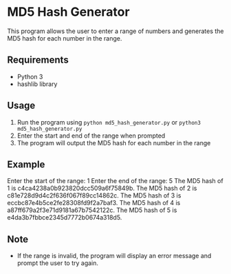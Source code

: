 # MD5 Hash Generator

This program allows the user to enter a range of numbers and generates the MD5 hash for each number in the range.

## Requirements

- Python 3
- hashlib library

## Usage

1. Run the program using `python md5_hash_generator.py` or `python3 md5_hash_generator.py`
2. Enter the start and end of the range when prompted
3. The program will output the MD5 hash for each number in the range

## Example

Enter the start of the range: 1
Enter the end of the range: 5
The MD5 hash of 1 is c4ca4238a0b923820dcc509a6f75849b.
The MD5 hash of 2 is c81e728d9d4c2f636f067f89cc14862c.
The MD5 hash of 3 is eccbc87e4b5ce2fe28308fd9f2a7baf3.
The MD5 hash of 4 is a87ff679a2f3e71d9181a67b7542122c.
The MD5 hash of 5 is e4da3b7fbbce2345d7772b0674a318d5.

## Note

- If the range is invalid, the program will display an error message and prompt the user to try again.
